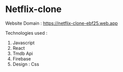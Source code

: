 # Netflix-clone


Website Domain : https://netflix-clone-ebf25.web.app

Technologies used :

1. Javascript 
2. React
3. Tmdb Api
4. Firebase
5. Design : Css
